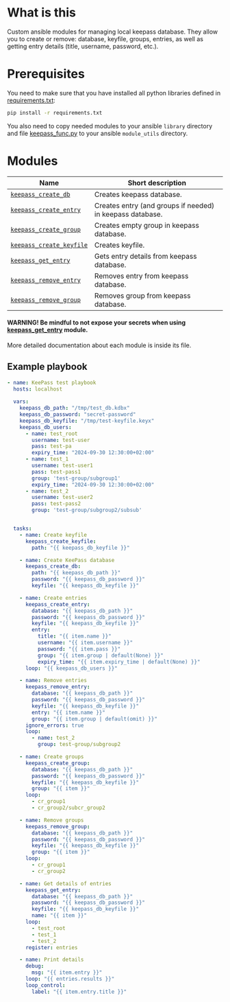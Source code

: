# What is this
Custom ansible modules for managing local keepass database. They allow you to create or remove: database, keyfile, groups, entries, as well as getting entry details (title, username, password, etc.).

# Prerequisites
You need to make sure that you have installed all python libraries defined in [requirements.txt](requirements.txt):

```bash
pip install -r requirements.txt
```
You also need to copy needed modules to your ansible `library` directory and file [keepass_func.py](module_utils/keepass_func.py) to your ansible `module_utils` directory.

# Modules
| Name | Short description |
|------|-------------|
| [`keepass_create_db`](library/keepass_create_db.py)| Creates keepass database. |
| [`keepass_create_entry`](library/keepass_create_entry.py)| Creates entry (and groups if needed) in keepass database. |
| [`keepass_create_group`](library/keepass_create_group.py)| Creates empty group in keepass database. |
| [`keepass_create_keyfile`](library/keepass_create_keyfile.py)| Creates keyfile. |
| [`keepass_get_entry`](library/keepass_get_entry.py)| Gets entry details from keepass database. |
| [`keepass_remove_entry`](library/keepass_remove_entry.py)| Removes entry from keepass database. |
| [`keepass_remove_group`](library/keepass_remove_group.py)| Removes group from keepass database. |

#### WARNING! Be mindful to not expose your secrets when using [keepass_get_entry](library/keepass_get_entry.py) module.

More detailed documentation about each module is inside its file.

## Example playbook

```yaml
- name: KeePass test playbook
  hosts: localhost
  
  vars:
    keepass_db_path: "/tmp/test_db.kdbx"
    keepass_db_password: "secret-password"
    keepass_db_keyfile: "/tmp/test-keyfile.keyx"
    keepass_db_users:
      - name: test_root
        username: test-user
        pass: test-pa
        expiry_time: "2024-09-30 12:30:00+02:00"
      - name: test_1
        username: test-user1
        pass: test-pass1
        group: 'test-group/subgroup1'
        expiry_time: "2024-09-30 12:30:00+02:00"
      - name: test_2
        username: test-user2
        pass: test-pass2
        group: 'test-group/subgroup2/subsub'


  tasks:
    - name: Create keyfile
      keepass_create_keyfile:
        path: "{{ keepass_db_keyfile }}"

    - name: Create KeePass database
      keepass_create_db:
        path: "{{ keepass_db_path }}"
        password: "{{ keepass_db_password }}"
        keyfile: "{{ keepass_db_keyfile }}"

    - name: Create entries
      keepass_create_entry:
        database: "{{ keepass_db_path }}"
        password: "{{ keepass_db_password }}"
        keyfile: "{{ keepass_db_keyfile }}"
        entry:
          title: "{{ item.name }}"
          username: "{{ item.username }}"
          password: "{{ item.pass }}"
          group: "{{ item.group | default(None) }}"
          expiry_time: "{{ item.expiry_time | default(None) }}"
      loop: "{{ keepass_db_users }}"

    - name: Remove entries
      keepass_remove_entry:
        database: "{{ keepass_db_path }}"
        password: "{{ keepass_db_password }}"
        keyfile: "{{ keepass_db_keyfile }}"
        entry: "{{ item.name }}"
        group: "{{ item.group | default(omit) }}"
      ignore_errors: true
      loop:
        - name: test_2
          group: test-group/subgroup2

    - name: Create groups
      keepass_create_group:
        database: "{{ keepass_db_path }}"
        password: "{{ keepass_db_password }}"
        keyfile: "{{ keepass_db_keyfile }}"
        group: "{{ item }}"
      loop:
        - cr_group1
        - cr_group2/subcr_group2

    - name: Remove groups
      keepass_remove_group:
        database: "{{ keepass_db_path }}"
        password: "{{ keepass_db_password }}"
        keyfile: "{{ keepass_db_keyfile }}"
        group: "{{ item }}"
      loop:
        - cr_group1
        - cr_group2

    - name: Get details of entries
      keepass_get_entry:
        database: "{{ keepass_db_path }}"
        password: "{{ keepass_db_password }}"
        keyfile: "{{ keepass_db_keyfile }}"
        name: "{{ item }}"
      loop:
        - test_root
        - test_1
        - test_2
      register: entries

    - name: Print details
      debug:
        msg: "{{ item.entry }}"
      loop: "{{ entries.results }}"
      loop_control:
        label: "{{ item.entry.title }}"
```
